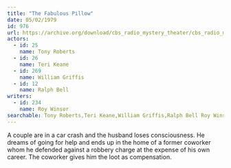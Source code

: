 ```yaml
---
title: "The Fabulous Pillow"
date: 05/02/1979
id: 976
url: https://archive.org/download/cbs_radio_mystery_theater/cbs_radio_mystery_theater-0951-1000.zip/cbs_radio_mystery_theater-0951-1000%2Fcbsrmt_0976_the_fabulous_pillows.mp3
actors:  
  - id: 25
    name: Tony Roberts  
  - id: 26
    name: Teri Keane  
  - id: 269
    name: William Griffis  
  - id: 12
    name: Ralph Bell
writers:  
  - id: 234
    name: Roy Winsor
searchable: Tony Roberts,Teri Keane,William Griffis,Ralph Bell Roy Winsor
---
```

A couple are in a car crash and the husband loses consciousness. He dreams of going for help and ends up in the home of a former coworker whom he defended against a robbery charge at the expense of his own career. The coworker gives him the loot as compensation.